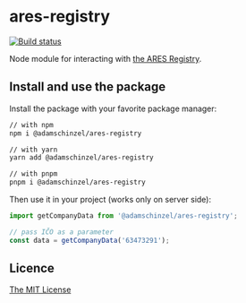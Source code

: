 # ares-registry

[![Build status](https://img.shields.io/github/actions/workflow/status/axios/axios/ci.yml?branch=v1.x&label=CI&logo=github&style=flat-square)](https://github.com/AdamSchinzel/ares-registry/blob/master/.github/workflows/npm-publish-github-packages.yml)

Node module for interacting with [the ARES Registry](https://wwwinfo.mfcr.cz/ares/ares_es.html.cz).

## Install and use the package

Install the package with your favorite package manager:

```bash
// with npm
npm i @adamschinzel/ares-registry

// with yarn
yarn add @adamschinzel/ares-registry

// with pnpm
pnpm i @adamschinzel/ares-registry
```

Then use it in your project (works only on server side):

```ts
import getCompanyData from '@adamschinzel/ares-registry';

// pass IČO as a parameter
const data = getCompanyData('63473291');
```

## Licence

[The MIT License](LICENSE)
